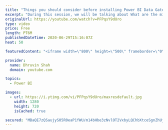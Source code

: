```yaml
---
title: "Things you should consider before installing Power BI Data Gateway"
excerpt: "During this session, we will be talking about What are the minimum hardware and software required to install a Power BI Data gateway and which are the considerations we need to keep in our mind before installing a Data Gateway?  In this session we will cover the following points: 1. Minimum Hardware"
originalUrl: https://youtube.com/watch?v=PFPqsY9dUro
type: video
price: Free
length: PT6M
publishedDateTime: 2020-06-29T15:16:07Z
heat: 50

featuredContent: "<iframe width=\"800\" height=\"500\" frameborder=\"0\" src=\"https://www.youtube.com/embed/PFPqsY9dUro\" allow=\"accelerometer; autoplay; encrypted-media; gyroscope; picture-in-picture\" allowfullscreen></iframe>"

provider:
  name: Dhruvin Shah
  domain: youtube.com

topics:
  - Power BI

images:
  - url: https://i.ytimg.com/vi/PFPqsY9dUro/maxresdefault.jpg
    width: 1280
    height: 720
    isCached: true

secured: "MBaQE7zQSaujyS05R0eaP1fWU/m14bHbe3zNvlOT2VxbyLQChbXtceSgnZhUjhdIBA5TpI737bGwG8vuUS69wFcceQVkXmqwvrBlbMP48vLlKly2fN2zeFBR8TAuOVuRzX0cgzpjWDcYirtdZNv5KJPMbioQ0Q7W+XzDYWwOQKS0LxNuMww4KkMjeywMPY7+53fLYzUMGiVmJ+iPNpy1dABvvFwD/dxRX9S+Yr+V6c8/6dI8EH9StffCpw89azCcG6n+UV7M5ZSDbaPgJ1oFQFGKSGzgY7Ek6NsEgTYJm8x99XrgBvypj3a7LRvH972O9QcDq5iOB4DcHjs01RZwX619iiJ9XtXqBI6oEJjudUW90Ei5PBizboS2bseRHg71mM1XffNstQbMHpPW/2C2Bzb1o14/Ob5NZjobKwKHag8=;WYdjvE43Cx+dNKVWTRQJOw=="
---
```


